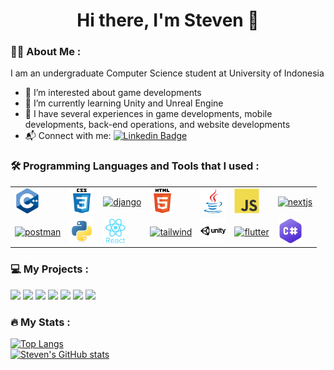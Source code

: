 <h1 align="center">
  Hi there, I'm Steven 👋
</h1>

### 👨‍💻 About Me :
I am an undergraduate Computer Science student at University of Indonesia
- 🔭 I’m interested about game developments
- 🌱 I’m currently learning Unity and Unreal Engine
- 📔 I have several experiences in game developments, mobile developments, back-end operations, and website developments
- 📬 Connect with me: [![Linkedin Badge](https://img.shields.io/badge/-LinkedIn-blue?style=flat&logo=Linkedin&logoColor=white)](https://www.linkedin.com/in/steven-faustin-orginata/)

### 🛠️ Programming Languages and Tools that I used :

<div align="center">
<table>

<tr>
<td align = "top"><a href="https://sourceforge.net/projects/orwelldevcpp/" target="_blank" rel="noreferrer"> <img src="https://raw.githubusercontent.com/devicons/devicon/master/icons/cplusplus/cplusplus-original.svg" alt="cpp" width="40" height="40"/> </a></td>
    
<td align = "top"><a href="https://www.w3schools.com/css/" target="_blank" rel="noreferrer"> <img src="https://raw.githubusercontent.com/devicons/devicon/master/icons/css3/css3-original-wordmark.svg" alt="css" width="40" height="40"/> </a></td>
    
<td align = "top"><a href="https://www.djangoproject.com/" target="_blank" rel="noreferrer"> <img src="https://cdn.jsdelivr.net/gh/devicons/devicon/icons/django/django-plain.svg" alt="django" width="40" height="40"/> </a></td>
    
<td align = "top"><a href="https://www.w3.org/html/" target="_blank" rel="noreferrer"> <img src="https://raw.githubusercontent.com/devicons/devicon/master/icons/html5/html5-original-wordmark.svg" alt="html" width="40" height="40"/> </a></td>
    
<td align = "top"><a href="https://www.java.com" target="_blank" rel="noreferrer"> <img src="https://raw.githubusercontent.com/devicons/devicon/master/icons/java/java-original.svg" alt="java" width="40" height="40"/> </a></td>
    
<td align = "top"><a href="https://developer.mozilla.org/en-US/docs/Web/JavaScript" target="_blank" rel="noreferrer"> <img src="https://raw.githubusercontent.com/devicons/devicon/master/icons/javascript/javascript-original.svg" alt="javascript" width="40" height="40"/> </a> </td>
    
<td align = "top"><a href="https://nextjs.org/" target="_blank" rel="noreferrer"> <img src="https://assets.vercel.com/image/upload/q_auto/front/assets/design/black-nextjs.png" alt="nextjs" width="40" height="40"/> </a></td>
</tr>

<tr>
<td align = "top"><a href="https://postman.com" target="_blank" rel="noreferrer"> <img src="https://www.vectorlogo.zone/logos/getpostman/getpostman-icon.svg" alt="postman" width="40" height="40"/> </a></td>
    
<td align = "top"><a href="https://www.python.org" target="_blank" rel="noreferrer"> <img src="https://raw.githubusercontent.com/devicons/devicon/master/icons/python/python-original.svg" alt="python" width="40" height="40"/> </a></td>
    
<td align = "top"><a href="https://reactjs.org/" target="_blank" rel="noreferrer"> <img src="https://raw.githubusercontent.com/devicons/devicon/master/icons/react/react-original-wordmark.svg" alt="react" width="40" height="40"/> </a></td>
    
<td align = "top"><a href="https://tailwindcss.com/" target="_blank" rel="noreferrer"> <img src="https://www.vectorlogo.zone/logos/tailwindcss/tailwindcss-icon.svg" alt="tailwind" width="40" height="40"/> </a></td>
    
<td align = "top"><a href="https://unity.com/" target="_blank" rel="noreferrer"> <img src="https://raw.githubusercontent.com/github/explore/80688e429a7d4ef2fca1e82350fe8e3517d3494d/topics/unity/unity.png?size=48" alt="unity" width="40" height="40"/> </a></td>
    
<td align = "top"><a href="https://flutter.dev/" target="_blank" rel="noreferrer"> <img src="https://www.kindpng.com/picc/m/355-3557482_flutter-logo-png-transparent-png.png" alt="flutter" width="40" height="40"/> </a></td>

<td align = "top"><a href="https://learn.microsoft.com/en-us/dotnet/csharp/" target="_blank" rel="noreferrer"> <img src="https://raw.githubusercontent.com/github/explore/31ea1181d4a76262931a39ca68e0203774a69b60/topics/csharp/csharp.png?size=48" alt="c-sharp" width="40" height="40"/> </a></td>
</tr>
</table>
</div>

### 💻 My Projects :
[![](https://img.shields.io/badge/-🧬%20My%20Website-000)]()
[![](https://img.shields.io/badge/-📃%20Forum%20api-000)](https://github.com/steven-fo/forum-api)
[![](https://img.shields.io/badge/-📦%20iStock%20Mobile-000)](https://github.com/steven-fo/iStock-mobile)
[![](https://img.shields.io/badge/-🔬%20iStock-000)](https://github.com/steven-fo/iStock)
[![](https://img.shields.io/badge/-📚%20GeTheBooks%20Website-000)](https://github.com/PBP-C03/main-project)
[![](https://img.shields.io/badge/-📱%20GeTheBooks%20Mobile-000)](https://github.com/PBP-C03/gethebooks-mobile)
[![](https://img.shields.io/badge/-🎶%20OpenMusic%20App%20Backend-000)](https://github.com/steven-fo/openmusic-app-back-end)

### 🔥 My Stats :
[![Top Langs](https://github-readme-stats.vercel.app/api/top-langs/?username=steven-fo&layout=compact&theme=transparent)](https://github.com/anuraghazra/github-readme-stats) <br>
[![Steven's GitHub stats](https://github-readme-stats.vercel.app/api?username=steven-fo&hide=stars&show=prs_merged,prs_merged_percentage&show_icons=true&theme=transparent)](https://github.com/anuraghazra/github-readme-stats)

<!--
**steven-fo/steven-fo** is a ✨ _special_ ✨ repository because its `README.md` (this file) appears on your GitHub profile.

Here are some ideas to get you started:

- 🔭 I’m currently working on ...
- 🌱 I’m currently learning ...
- 👯 I’m looking to collaborate on ...
- 🤔 I’m looking for help with ...
- 💬 Ask me about ...
- 📫 How to reach me: ...
- 😄 Pronouns: ...
- ⚡ Fun fact: ...
-->
